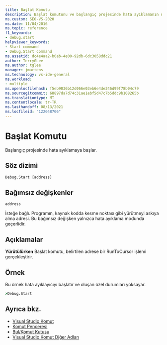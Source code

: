 ```yaml
---
title: Başlat Komutu
description: Başlat komutunu ve başlangıç projesinde hata ayıklamanın nasıl başladığını öğrenin.
ms.custom: SEO-VS-2020
ms.date: 11/04/2016
ms.topic: reference
f1_keywords:
- debug.start
helpviewer_keywords:
- Start command
- Debug.Start command
ms.assetid: dc4e4aa2-b0ab-4e00-92db-6dc3058ddc21
author: TerryGLee
ms.author: tglee
manager: jmartens
ms.technology: vs-ide-general
ms.workload:
- multiple
ms.openlocfilehash: f5eb9036b12d066e03eb6e4de346d99f78b04c79
ms.sourcegitcommit: 68897da7d74c31ae1ebf5d47c7b5ddc9b108265b
ms.translationtype: MT
ms.contentlocale: tr-TR
ms.lasthandoff: 08/13/2021
ms.locfileid: "122048706"
---
```

# <a name="start-command"></a>Başlat Komutu
Başlangıç projesinde hata ayıklamaya başlar.

## <a name="syntax"></a>Söz dizimi

```cmd
Debug.Start [address]
```

## <a name="arguments"></a>Bağımsız değişkenler
`address`

İsteğe bağlı. Programın, kaynak kodda kesme noktası gibi yürütmeyi askıya alma adresi. Bu bağımsız değişken yalnızca hata ayıklama modunda geçerlidir.

## <a name="remarks"></a>Açıklamalar
**Yürütülürken** Başlat komutu, belirtilen adrese bir RunToCursor işlemi gerçekleştirir.

## <a name="example"></a>Örnek
Bu örnek hata ayıklayıcıyı başlatır ve oluşan özel durumları yoksayar.

```cmd
>Debug.Start
```

## <a name="see-also"></a>Ayrıca bkz.

- [Visual Studio Komut](../../ide/reference/visual-studio-commands.md)
- [Komut Penceresi](../../ide/reference/command-window.md)
- [Bul/Komut Kutusu](../../ide/find-command-box.md)
- [Visual Studio Komut Diğer Adları](../../ide/reference/visual-studio-command-aliases.md)

